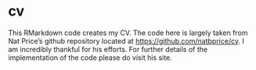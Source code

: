 
<!-- README.md is generated from README.Rmd. Please edit that file -->

# cv

This RMarkdown code creates my CV. The code here is largely taken from
Nat Price’s github repository located at
<https://github.com/natbprice/cv>. I am incredibly thankful for his
efforts. For further details of the implementation of the code please do
visit his site.
